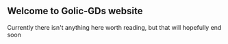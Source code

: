 ## Welcome to Golic-GDs website

Currently there isn't anything here worth reading, but that will hopefully end soon

